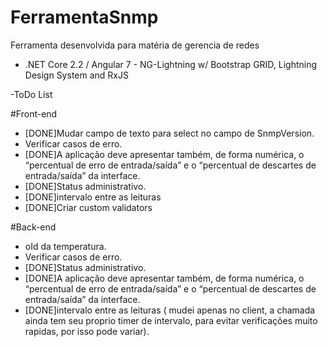 # FerramentaSnmp
Ferramenta desenvolvida para matéria de gerencia de redes


- .NET Core 2.2 / Angular 7 - NG-Lightning w/ Bootstrap GRID, Lightning Design System and RxJS

-ToDo List

#Front-end
- [DONE]Mudar campo de texto para select no campo de SnmpVersion.
- Verificar casos de erro.
- [DONE]A aplicação deve apresentar também, de forma numérica, o “percentual de erro de entrada/saída” e o “percentual de descartes de entrada/saída” da interface.
- [DONE]Status administrativo.
- [DONE]intervalo entre as leituras
- [DONE]Criar custom validators

#Back-end
- oId da temperatura.
- Verificar casos de erro.
- [DONE]Status administrativo.
- [DONE]A aplicação deve apresentar também, de forma numérica, o “percentual de erro de entrada/saída” e o “percentual de descartes de entrada/saída” da interface.
- [DONE]intervalo entre as leituras ( mudei apenas no client, a chamada ainda tem seu proprio timer de intervalo, para evitar verificações muito rapidas, por isso pode variar).
